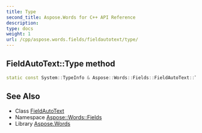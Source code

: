 ```yaml
---
title: Type
second_title: Aspose.Words for C++ API Reference
description: 
type: docs
weight: 1
url: /cpp/aspose.words.fields/fieldautotext/type/
---
```

## FieldAutoText::Type method




```cpp
static const System::TypeInfo & Aspose::Words::Fields::FieldAutoText::Type()
```

## See Also

* Class [FieldAutoText](../)
* Namespace [Aspose::Words::Fields](../../)
* Library [Aspose.Words](../../../)
